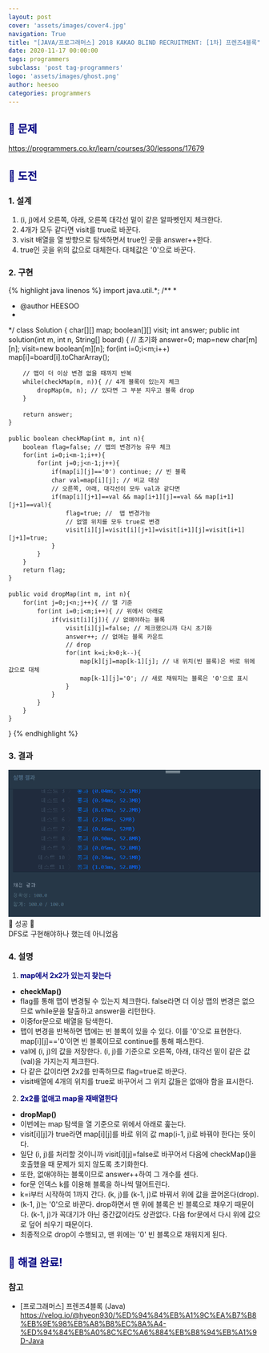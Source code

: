 ```yaml
---
layout: post
cover: 'assets/images/cover4.jpg'
navigation: True
title: "[JAVA/프로그래머스] 2018 KAKAO BLIND RECRUITMENT: [1차] 프렌즈4블록"
date: 2020-11-17 00:00:00
tags: programmers
subclass: 'post tag-programmers'
logo: 'assets/images/ghost.png'
author: heesoo
categories: programmers
---
```

## <span style="color:navy">👀 문제</span>
<https://programmers.co.kr/learn/courses/30/lessons/17679>

## <span style="color:navy">👊 도전</span>

### 1. 설계
1. (i, j)에서 오른쪽, 아래, 오른쪽 대각선 밑이 같은 알파벳인지 체크한다.
2. 4개가 모두 같다면 visit를 true로 바꾼다.
3. visit 배열을 열 방향으로 탐색하면서 true인 곳을 answer++한다.
4. true인 곳을 위의 값으로 대체한다. 대체값은 '0'으로 바꾼다.


### 2. 구현 
{% highlight java linenos %}
import java.util.*;
/**
 *
 * @author HEESOO
 *
 */
class Solution {
    char[][] map;
    boolean[][] visit;
    int answer;
    public int solution(int m, int n, String[] board) {
        // 초기화
        answer=0;
        map=new char[m][n];
        visit=new boolean[m][n];
        for(int i=0;i<m;i++)
            map[i]=board[i].toCharArray();
        
        // 맵이 더 이상 변경 없을 때까지 반복
        while(checkMap(m, n)){ // 4개 블록이 있는지 체크
            dropMap(m, n); // 있다면 그 부분 지우고 블록 drop
        }        
        
        return answer;
    }
    
    public boolean checkMap(int m, int n){
        boolean flag=false; // 맵의 변경가능 유무 체크
        for(int i=0;i<m-1;i++){
            for(int j=0;j<n-1;j++){
                if(map[i][j]=='0') continue; // 빈 블록
                char val=map[i][j]; // 비교 대상
                // 오른쪽, 아래, 대각선이 모두 val과 같다면
                if(map[i][j+1]==val && map[i+1][j]==val && map[i+1][j+1]==val){
                    flag=true; //  맵 변경가능
                    // 없앨 위치를 모두 true로 변경
                    visit[i][j]=visit[i][j+1]=visit[i+1][j]=visit[i+1][j+1]=true;
                }
            }
        }
        return flag;
    }
    
    public void dropMap(int m, int n){
        for(int j=0;j<n;j++){ // 열 기준
            for(int i=0;i<m;i++){ // 위에서 아래로
                if(visit[i][j]){ // 없애야하는 블록
                    visit[i][j]=false; // 체크했으니까 다시 초기화
                    answer++; // 없애는 블록 카운트
                    // drop
                    for(int k=i;k>0;k--){
                        map[k][j]=map[k-1][j]; // 내 위치(빈 블록)은 바로 위에 값으로 대체
                        map[k-1][j]='0'; // 새로 채워지는 블록은 '0'으로 표시
                    }
                }
            }
        }
    }
}
{% endhighlight %}

### 3. 결과
![실행결과](./assets/images/201117_1.PNG)
🤟 성공 🤟  
DFS로 구현해야하나 했는데 아니었음


### 4. 설명
1. **<span style="color:navy">map에서 2x2가 있는지 찾는다</span>**
- **checkMap()**
- flag를 통해 맵이 변경될 수 있는지 체크한다. false라면 더 이상 맵의 변경은 없으므로 while문을 탈출하고 answer을 리턴한다.
- 이중for문으로 배열을 탐색한다.
- 맵이 변경을 반복하면 맵에는 빈 블록이 있을 수 있다. 이를 '0'으로 표현한다. map[i][j]=='0'이면 빈 블록이므로 continue를 통해 패스한다.
- val에 (i, j)의 값을 저장한다. (i, j)를 기준으로 오른쪽, 아래, 대각선 밑이 같은 값(val)을 가지는지 체크한다.
- 다 같은 값이라면 2x2를 만족하므로 flag=true로 바꾼다.
- visit배열에 4개의 위치를 true로 바꾸어서 그 위치 값들은 없애야 함을 표시한다.

2. **<span style="color:navy">2x2를 없애고 map을 재배열한다</span>**
- **dropMap()**
- 이번에는 map 탐색을 열 기준으로 위에서 아래로 훑는다.
- visit[i][j]가 true라면 map[i][j]를 바로 위의 값 map(i-1, j)로 바꿔야 한다는 뜻이다.
- 일단 (i, j)를 처리할 것이니까 visit[i][j]=false로 바꾸어서 다음에 checkMap()을 호출했을 때 문제가 되지 않도록 초기화한다.
- 또한, 없애야하는 블록이므로 answer++하여 그 개수를 센다.
- for문 인덱스 k를 이용해 블록을 하나씩 떨어트린다.
- k=i부터 시작하여 1까지 간다. (k, j)를 (k-1, j)로 바꿔서 위에 값을 끌어온다(drop).
- (k-1, j)는 '0'으로 바꾼다. drop하면서 맨 위에 블록은 빈 블록으로 채우기 때문이다. (k-1, j)가 꼭대기가 아닌 중간값이라도 상관없다. 다음 for문에서 다시 위에 값으로 덮어 씌우기 때문이다.
- 최종적으로 drop이 수행되고, 맨 위에는 '0' 빈 블록으로 채워지게 된다.

## <span style="color:navy">👏 해결 완료!</span>

### 참고
- [프로그래머스] 프렌즈4블록 (Java) <https://velog.io/@hyeon930/%ED%94%84%EB%A1%9C%EA%B7%B8%EB%9E%98%EB%A8%B8%EC%8A%A4-%ED%94%84%EB%A0%8C%EC%A6%884%EB%B8%94%EB%A1%9D-Java>